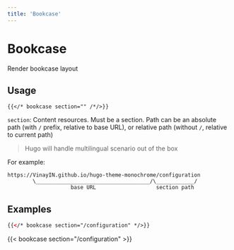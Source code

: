 ```yaml
---
title: 'Bookcase'
---
```


# Bookcase

Render bookcase layout

## Usage

```
{{</* bookcase section="" /*/>}}
```

`section`: Content resources. Must be a section. Path can be an absolute path (with `/` prefix, relative to base URL), or relative path (without `/`, relative to current path)

> Hugo will handle multilingual scenario out of the box

For example:

```
https://VinayIN.github.io/hugo-theme-monochrome/configuration
        \____________________________________/\____________/
                    base URL                   section path
```



## Examples

```html
{{</* bookcase section="/configuration" */>}}
```

{{< bookcase section="/configuration" >}}
